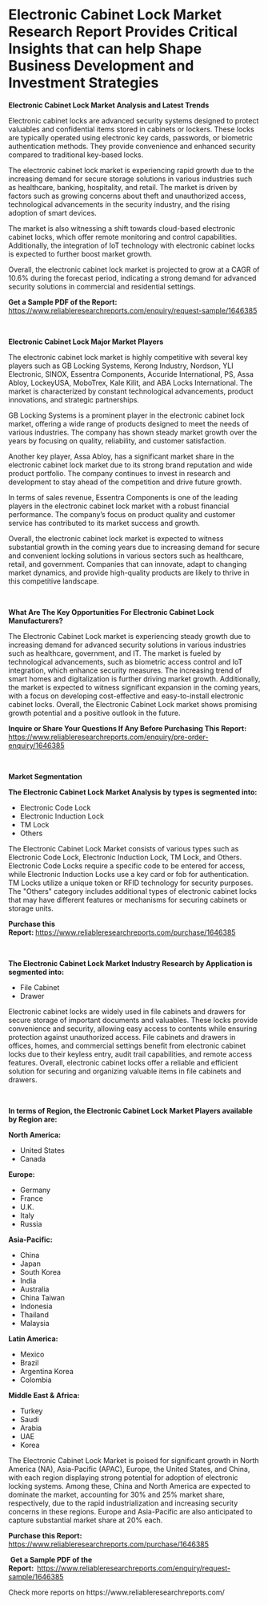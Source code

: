 <p><h1>Electronic Cabinet Lock Market Research Report Provides Critical Insights that can help Shape Business Development and Investment Strategies</h1></p><p><strong>Electronic Cabinet Lock Market Analysis and Latest Trends</strong></p>
<p><p>Electronic cabinet locks are advanced security systems designed to protect valuables and confidential items stored in cabinets or lockers. These locks are typically operated using electronic key cards, passwords, or biometric authentication methods. They provide convenience and enhanced security compared to traditional key-based locks.</p><p>The electronic cabinet lock market is experiencing rapid growth due to the increasing demand for secure storage solutions in various industries such as healthcare, banking, hospitality, and retail. The market is driven by factors such as growing concerns about theft and unauthorized access, technological advancements in the security industry, and the rising adoption of smart devices.</p><p>The market is also witnessing a shift towards cloud-based electronic cabinet locks, which offer remote monitoring and control capabilities. Additionally, the integration of IoT technology with electronic cabinet locks is expected to further boost market growth.</p><p>Overall, the electronic cabinet lock market is projected to grow at a CAGR of 10.6% during the forecast period, indicating a strong demand for advanced security solutions in commercial and residential settings.</p></p>
<p><strong>Get a Sample PDF of the Report:&nbsp;</strong> <a href="https://www.reliableresearchreports.com/enquiry/request-sample/1646385">https://www.reliableresearchreports.com/enquiry/request-sample/1646385</a></p>
<p>&nbsp;</p>
<p><strong>Electronic Cabinet Lock Major Market Players</strong></p>
<p><p>The electronic cabinet lock market is highly competitive with several key players such as GB Locking Systems, Kerong Industry, Nordson, YLI Electronic, SINOX, Essentra Components, Accuride International, PS, Assa Abloy, LockeyUSA, MoboTrex, Kale Kilit, and ABA Locks International. The market is characterized by constant technological advancements, product innovations, and strategic partnerships.</p><p>GB Locking Systems is a prominent player in the electronic cabinet lock market, offering a wide range of products designed to meet the needs of various industries. The company has shown steady market growth over the years by focusing on quality, reliability, and customer satisfaction.</p><p>Another key player, Assa Abloy, has a significant market share in the electronic cabinet lock market due to its strong brand reputation and wide product portfolio. The company continues to invest in research and development to stay ahead of the competition and drive future growth.</p><p>In terms of sales revenue, Essentra Components is one of the leading players in the electronic cabinet lock market with a robust financial performance. The company’s focus on product quality and customer service has contributed to its market success and growth.</p><p>Overall, the electronic cabinet lock market is expected to witness substantial growth in the coming years due to increasing demand for secure and convenient locking solutions in various sectors such as healthcare, retail, and government. Companies that can innovate, adapt to changing market dynamics, and provide high-quality products are likely to thrive in this competitive landscape.</p></p>
<p>&nbsp;</p>
<p><strong>What Are The Key Opportunities For Electronic Cabinet Lock Manufacturers?</strong></p>
<p><p>The Electronic Cabinet Lock market is experiencing steady growth due to increasing demand for advanced security solutions in various industries such as healthcare, government, and IT. The market is fueled by technological advancements, such as biometric access control and IoT integration, which enhance security measures. The increasing trend of smart homes and digitalization is further driving market growth. Additionally, the market is expected to witness significant expansion in the coming years, with a focus on developing cost-effective and easy-to-install electronic cabinet locks. Overall, the Electronic Cabinet Lock market shows promising growth potential and a positive outlook in the future.</p></p>
<p><strong>Inquire or Share Your Questions If Any Before Purchasing This Report:</strong> <a href="https://www.reliableresearchreports.com/enquiry/pre-order-enquiry/1646385">https://www.reliableresearchreports.com/enquiry/pre-order-enquiry/1646385</a></p>
<p>&nbsp;</p>
<p><strong>Market Segmentation</strong></p>
<p><strong>The Electronic Cabinet Lock Market Analysis by types is segmented into:</strong></p>
<p><ul><li>Electronic Code Lock</li><li>Electronic Induction Lock</li><li>TM Lock</li><li>Others</li></ul></p>
<p><p>The Electronic Cabinet Lock Market consists of various types such as Electronic Code Lock, Electronic Induction Lock, TM Lock, and Others. Electronic Code Locks require a specific code to be entered for access, while Electronic Induction Locks use a key card or fob for authentication. TM Locks utilize a unique token or RFID technology for security purposes. The "Others" category includes additional types of electronic cabinet locks that may have different features or mechanisms for securing cabinets or storage units.</p></p>
<p><strong>Purchase this Report:&nbsp;</strong><a href="https://www.reliableresearchreports.com/purchase/1646385">https://www.reliableresearchreports.com/purchase/1646385</a></p>
<p>&nbsp;</p>
<p><strong>The Electronic Cabinet Lock Market Industry Research by Application is segmented into:</strong></p>
<p><ul><li>File Cabinet</li><li>Drawer</li></ul></p>
<p><p>Electronic cabinet locks are widely used in file cabinets and drawers for secure storage of important documents and valuables. These locks provide convenience and security, allowing easy access to contents while ensuring protection against unauthorized access. File cabinets and drawers in offices, homes, and commercial settings benefit from electronic cabinet locks due to their keyless entry, audit trail capabilities, and remote access features. Overall, electronic cabinet locks offer a reliable and efficient solution for securing and organizing valuable items in file cabinets and drawers.</p></p>
<p>&nbsp;</p>
<p><strong>In terms of Region, the Electronic Cabinet Lock Market Players available by Region are:</strong></p>
<p>
    <p> <strong> North America: </strong>
        <ul>
            <li>United States</li>
            <li>Canada</li>
        </ul>
        </p> 
    <p> <strong> Europe: </strong>
        <ul>
            <li>Germany</li>
            <li>France</li>
            <li>U.K.</li>
            <li>Italy</li>
            <li>Russia</li>
        </ul>
        </p> 
    <p> <strong> Asia-Pacific: </strong>
        <ul>
            <li>China</li>
            <li>Japan</li>
            <li>South Korea</li>
            <li>India</li>
            <li>Australia</li>
            <li>China Taiwan</li>
            <li>Indonesia</li>
            <li>Thailand</li>
            <li>Malaysia</li>
        </ul>
        </p> 
    <p> <strong> Latin America: </strong>
        <ul>
            <li>Mexico</li>
            <li>Brazil</li>
            <li>Argentina Korea</li>
            <li>Colombia</li>
        </ul>
        </p> 
    <p> <strong> Middle East & Africa: </strong>
        <ul>
            <li>Turkey</li>
            <li>Saudi</li>
            <li>Arabia</li>
            <li>UAE</li>
            <li>Korea</li>
        </ul>
    </p>
    </p>
<p><p>The Electronic Cabinet Lock Market is poised for significant growth in North America (NA), Asia-Pacific (APAC), Europe, the United States, and China, with each region displaying strong potential for adoption of electronic locking systems. Among these, China and North America are expected to dominate the market, accounting for 30% and 25% market share, respectively, due to the rapid industrialization and increasing security concerns in these regions. Europe and Asia-Pacific are also anticipated to capture substantial market share at 20% each.</p></p>
<p><strong>Purchase this Report: </strong><a href="https://www.reliableresearchreports.com/purchase/1646385">https://www.reliableresearchreports.com/purchase/1646385</a></p>
<p>&nbsp;<strong>Get a Sample PDF of the Report:&nbsp;&nbsp;</strong><a href="https://www.reliableresearchreports.com/enquiry/request-sample/1646385">https://www.reliableresearchreports.com/enquiry/request-sample/1646385</a></p>
<p><strong></strong></p>
<p>Check more reports on https://www.reliableresearchreports.com/</p>